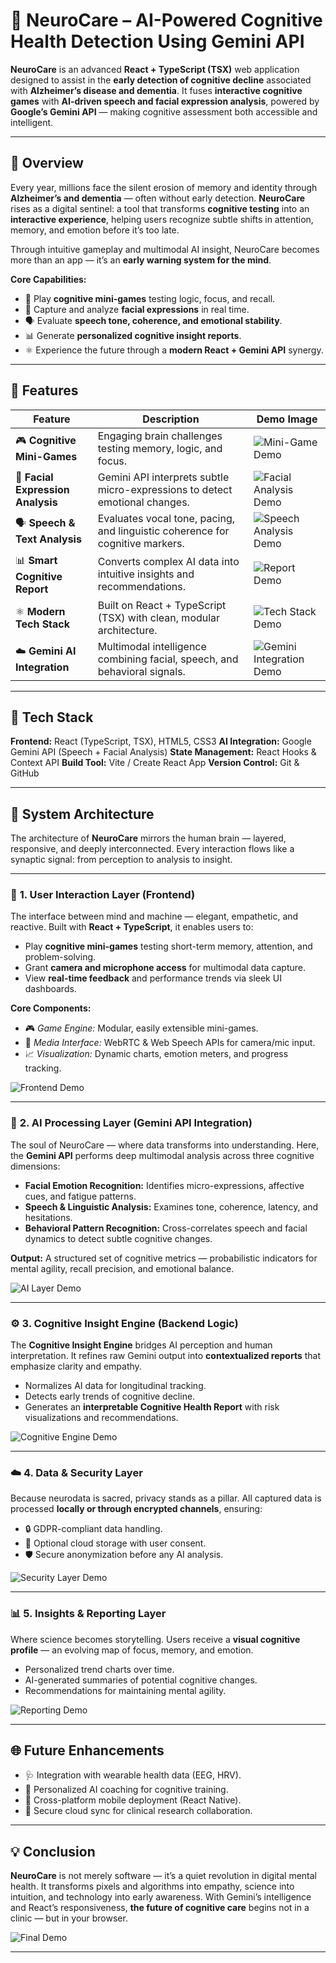 # 🧠 **NeuroCare – AI-Powered Cognitive Health Detection Using Gemini API**

**NeuroCare** is an advanced **React + TypeScript (TSX)** web application designed to assist in the **early detection of cognitive decline** associated with **Alzheimer’s disease and dementia**.
It fuses **interactive cognitive games** with **AI-driven speech and facial expression analysis**, powered by **Google’s Gemini API** — making cognitive assessment both accessible and intelligent.

---

## 🚀 **Overview**

Every year, millions face the silent erosion of memory and identity through **Alzheimer’s and dementia** — often without early detection.
**NeuroCare** rises as a digital sentinel: a tool that transforms **cognitive testing** into an **interactive experience**, helping users recognize subtle shifts in attention, memory, and emotion before it’s too late.

Through intuitive gameplay and multimodal AI insight, NeuroCare becomes more than an app — it’s an **early warning system for the mind**.

**Core Capabilities:**

* 🧩 Play **cognitive mini-games** testing logic, focus, and recall.
* 🎥 Capture and analyze **facial expressions** in real time.
* 🗣️ Evaluate **speech tone, coherence, and emotional stability**.
* 📊 Generate **personalized cognitive insight reports**.
* ⚛️ Experience the future through a **modern React + Gemini API** synergy.

---

## 🧩 **Features**

| Feature                           | Description                                                                   | Demo Image                                     |
| --------------------------------- | ----------------------------------------------------------------------------- | ---------------------------------------------- |
| 🎮 **Cognitive Mini-Games**       | Engaging brain challenges testing memory, logic, and focus.                   | ![Mini-Game Demo](path-to-your-image)          |
| 🎥 **Facial Expression Analysis** | Gemini API interprets subtle micro-expressions to detect emotional changes.   | ![Facial Analysis Demo](path-to-your-image)    |
| 🗣️ **Speech & Text Analysis**    | Evaluates vocal tone, pacing, and linguistic coherence for cognitive markers. | ![Speech Analysis Demo](path-to-your-image)    |
| 📊 **Smart Cognitive Report**     | Converts complex AI data into intuitive insights and recommendations.         | ![Report Demo](path-to-your-image)             |
| ⚛️ **Modern Tech Stack**          | Built on React + TypeScript (TSX) with clean, modular architecture.           | ![Tech Stack Demo](path-to-your-image)         |
| ☁️ **Gemini AI Integration**      | Multimodal intelligence combining facial, speech, and behavioral signals.     | ![Gemini Integration Demo](path-to-your-image) |

---

## 🧠 **Tech Stack**

**Frontend:** React (TypeScript, TSX), HTML5, CSS3
**AI Integration:** Google Gemini API (Speech + Facial Analysis)
**State Management:** React Hooks & Context API
**Build Tool:** Vite / Create React App
**Version Control:** Git & GitHub

---

## 🧬 **System Architecture**

The architecture of **NeuroCare** mirrors the human brain — layered, responsive, and deeply interconnected.
Every interaction flows like a synaptic signal: from perception to analysis to insight.

---

### 🧱 **1. User Interaction Layer (Frontend)**

The interface between mind and machine — elegant, empathetic, and reactive.
Built with **React + TypeScript**, it enables users to:

* Play **cognitive mini-games** testing short-term memory, attention, and problem-solving.
* Grant **camera and microphone access** for multimodal data capture.
* View **real-time feedback** and performance trends via sleek UI dashboards.

**Core Components:**

* 🎮 *Game Engine:* Modular, easily extensible mini-games.
* 🎥 *Media Interface:* WebRTC & Web Speech APIs for camera/mic input.
* 📈 *Visualization:* Dynamic charts, emotion meters, and progress tracking.

![Frontend Demo](path-to-your-image)

---

### 🧠 **2. AI Processing Layer (Gemini API Integration)**

The soul of NeuroCare — where data transforms into understanding.
Here, the **Gemini API** performs deep multimodal analysis across three cognitive dimensions:

* **Facial Emotion Recognition:** Identifies micro-expressions, affective cues, and fatigue patterns.
* **Speech & Linguistic Analysis:** Examines tone, coherence, latency, and hesitations.
* **Behavioral Pattern Recognition:** Cross-correlates speech and facial dynamics to detect subtle cognitive changes.

**Output:**
A structured set of cognitive metrics — probabilistic indicators for mental agility, recall precision, and emotional balance.

![AI Layer Demo](path-to-your-image)

---

### ⚙️ **3. Cognitive Insight Engine (Backend Logic)**

The **Cognitive Insight Engine** bridges AI perception and human interpretation.
It refines raw Gemini output into **contextualized reports** that emphasize clarity and empathy.

* Normalizes AI data for longitudinal tracking.
* Detects early trends of cognitive decline.
* Generates an **interpretable Cognitive Health Report** with risk visualizations and recommendations.

![Cognitive Engine Demo](path-to-your-image)

---

### ☁️ **4. Data & Security Layer**

Because neurodata is sacred, privacy stands as a pillar.
All captured data is processed **locally or through encrypted channels**, ensuring:

* 🔒 GDPR-compliant data handling.
* 🧩 Optional cloud storage with user consent.
* 🛡️ Secure anonymization before any AI analysis.

![Security Layer Demo](path-to-your-image)

---

### 📊 **5. Insights & Reporting Layer**

Where science becomes storytelling.
Users receive a **visual cognitive profile** — an evolving map of focus, memory, and emotion.

* Personalized trend charts over time.
* AI-generated summaries of potential cognitive changes.
* Recommendations for maintaining mental agility.

![Reporting Demo](path-to-your-image)

---

## 🌐 **Future Enhancements**

* 🩺 Integration with wearable health data (EEG, HRV).
* 🧬 Personalized AI coaching for cognitive training.
* 🧠 Cross-platform mobile deployment (React Native).
* 📡 Secure cloud sync for clinical research collaboration.

---

## 💡 **Conclusion**

**NeuroCare** is not merely software — it’s a quiet revolution in digital mental health.
It transforms pixels and algorithms into empathy, science into intuition, and technology into early awareness.
With Gemini’s intelligence and React’s responsiveness, **the future of cognitive care** begins not in a clinic — but in your browser.

![Final Demo](path-to-your-image)

---
